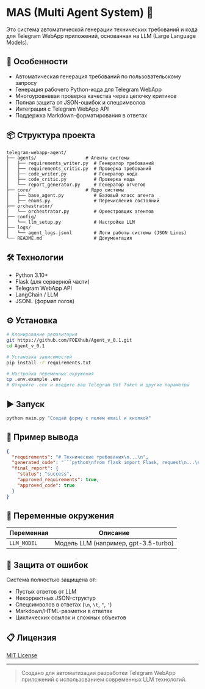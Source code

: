 # MAS (Multi Agent System) 🤖

Это система автоматической генерации технических требований и кода для Telegram WebApp приложений, основанная на LLM (Large Language Models).

## 🔧 Особенности
- Автоматическая генерация требований по пользовательскому запросу
- Генерация рабочего Python-кода для Telegram WebApp
- Многоуровневая проверка качества через цепочку критиков
- Полная защита от JSON-ошибок и спецсимволов
- Интеграция с Telegram WebApp API
- Поддержка Markdown-форматирования в ответах

## 📦 Структура проекта
```
telegram-webapp-agent/
├── agents/                  # Агенты системы
│   ├── requirements_writer.py  # Генератор требований
│   ├── requirements_critic.py  # Проверка требований
│   ├── code_writer.py          # Генератор кода
│   ├── code_critic.py          # Проверка кода
│   └── report_generator.py     # Генератор отчетов
├── core/                    # Ядро системы
│   ├── base_agent.py           # Базовый класс агента
│   ├── enums.py                # Перечисления состояний
├── orchestrator/
|   └── orchestrator.py         # Оркестровщик агентов 
├── config/
│   └── llm_setup.py            # Настройка LLM
├── logs/
│   └── agent_logs.jsonl        # Логи работы системы (JSON Lines)
└── README.md                   # Документация
```

## 🛠️ Технологии
- Python 3.10+
- Flask (для серверной части)
- Telegram WebApp API
- LangChain / LLM
- JSONL (формат логов)

## ⚙️ Установка

```bash
# Клонирование репозитория
git https://github.com/FOEXhub/Agent_v_0.1.git
cd Agent_v_0.1

# Установка зависимостей
pip install -r requirements.txt

# Настройка переменных окружения
cp .env.example .env
# Откройте .env и введите ваш Telegram Bot Token и другие параметры
```

## ▶️ Запуск

```bash
python main.py "Создай форму с полем email и кнопкой"
```

## 🧪 Пример вывода

```json
{
  "requirements": "# Технические требования\n...\n",
  "generated_code": "```python\nfrom flask import Flask, request\n...\n```",
  "final_report": {
    "status": "success",
    "approved_requirements": true,
    "approved_code": true
  }
}
```

## 📌 Переменные окружения

| Переменная | Описание |
|-----------|----------|
| `LLM_MODEL` | Модель LLM (например, gpt-3.5-turbo) |

## 🧼 Защита от ошибок

Система полностью защищена от:
- Пустых ответов от LLM
- Некорректных JSON-структур
- Спецсимволов в ответах (`\n`, `\t`, `"`, `'`)
- Markdown/HTML-разметки в ответах
- Циклических ссылок и сложных объектов

## 📋 Лицензия

[MIT License](LICENSE)

---

> Создано для автоматизации разработки Telegram WebApp приложений с использованием современных LLM технологий.